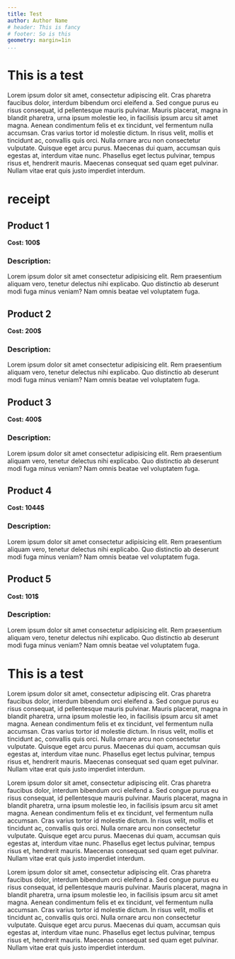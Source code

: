 ```yaml
---
title: Test
author: Author Name
# header: This is fancy
# footer: So is this
geometry: margin=1in
...
```


# This is a test

Lorem ipsum dolor sit amet, consectetur adipiscing elit. Cras pharetra faucibus dolor, interdum bibendum orci eleifend a. Sed congue purus eu risus consequat, id pellentesque mauris pulvinar. Mauris placerat, magna in blandit pharetra, urna ipsum molestie leo, in facilisis ipsum arcu sit amet magna. Aenean condimentum felis et ex tincidunt, vel fermentum nulla accumsan. Cras varius tortor id molestie dictum. In risus velit, mollis et tincidunt ac, convallis quis orci. Nulla ornare arcu non consectetur vulputate. Quisque eget arcu purus. Maecenas dui quam, accumsan quis egestas at, interdum vitae nunc. Phasellus eget lectus pulvinar, tempus risus et, hendrerit mauris. Maecenas consequat sed quam eget pulvinar. Nullam vitae erat quis justo imperdiet interdum.

# receipt


## Product 1

**Cost: 100$**

### Description:

Lorem ipsum dolor sit amet consectetur adipisicing elit. Rem praesentium aliquam vero, tenetur delectus nihi explicabo. Quo distinctio ab deserunt modi fuga minus veniam? Nam omnis beatae vel voluptatem fuga.

## Product 2

**Cost: 200$**

### Description:

Lorem ipsum dolor sit amet consectetur adipisicing elit. Rem praesentium aliquam vero, tenetur delectus nihi explicabo. Quo distinctio ab deserunt modi fuga minus veniam? Nam omnis beatae vel voluptatem fuga.

## Product 3

**Cost: 400$**

### Description:

Lorem ipsum dolor sit amet consectetur adipisicing elit. Rem praesentium aliquam vero, tenetur delectus nihi explicabo. Quo distinctio ab deserunt modi fuga minus veniam? Nam omnis beatae vel voluptatem fuga.

## Product 4

**Cost: 1044$**

### Description:

Lorem ipsum dolor sit amet consectetur adipisicing elit. Rem praesentium aliquam vero, tenetur delectus nihi explicabo. Quo distinctio ab deserunt modi fuga minus veniam? Nam omnis beatae vel voluptatem fuga.

## Product 5

**Cost: 101$**

### Description:

Lorem ipsum dolor sit amet consectetur adipisicing elit. Rem praesentium aliquam vero, tenetur delectus nihi explicabo. Quo distinctio ab deserunt modi fuga minus veniam? Nam omnis beatae vel voluptatem fuga.


# This is a test

Lorem ipsum dolor sit amet, consectetur adipiscing elit. Cras pharetra faucibus dolor, interdum bibendum orci eleifend a. Sed congue purus eu risus consequat, id pellentesque mauris pulvinar. Mauris placerat, magna in blandit pharetra, urna ipsum molestie leo, in facilisis ipsum arcu sit amet magna. Aenean condimentum felis et ex tincidunt, vel fermentum nulla accumsan. Cras varius tortor id molestie dictum. In risus velit, mollis et tincidunt ac, convallis quis orci. Nulla ornare arcu non consectetur vulputate. Quisque eget arcu purus. Maecenas dui quam, accumsan quis egestas at, interdum vitae nunc. Phasellus eget lectus pulvinar, tempus risus et, hendrerit mauris. Maecenas consequat sed quam eget pulvinar. Nullam vitae erat quis justo imperdiet interdum.

Lorem ipsum dolor sit amet, consectetur adipiscing elit. Cras pharetra faucibus dolor, interdum bibendum orci eleifend a. Sed congue purus eu risus consequat, id pellentesque mauris pulvinar. Mauris placerat, magna in blandit pharetra, urna ipsum molestie leo, in facilisis ipsum arcu sit amet magna. Aenean condimentum felis et ex tincidunt, vel fermentum nulla accumsan. Cras varius tortor id molestie dictum. In risus velit, mollis et tincidunt ac, convallis quis orci. Nulla ornare arcu non consectetur vulputate. Quisque eget arcu purus. Maecenas dui quam, accumsan quis egestas at, interdum vitae nunc. Phasellus eget lectus pulvinar, tempus risus et, hendrerit mauris. Maecenas consequat sed quam eget pulvinar. Nullam vitae erat quis justo imperdiet interdum.

Lorem ipsum dolor sit amet, consectetur adipiscing elit. Cras pharetra faucibus dolor, interdum bibendum orci eleifend a. Sed congue purus eu risus consequat, id pellentesque mauris pulvinar. Mauris placerat, magna in blandit pharetra, urna ipsum molestie leo, in facilisis ipsum arcu sit amet magna. Aenean condimentum felis et ex tincidunt, vel fermentum nulla accumsan. Cras varius tortor id molestie dictum. In risus velit, mollis et tincidunt ac, convallis quis orci. Nulla ornare arcu non consectetur vulputate. Quisque eget arcu purus. Maecenas dui quam, accumsan quis egestas at, interdum vitae nunc. Phasellus eget lectus pulvinar, tempus risus et, hendrerit mauris. Maecenas consequat sed quam eget pulvinar. Nullam vitae erat quis justo imperdiet interdum.
